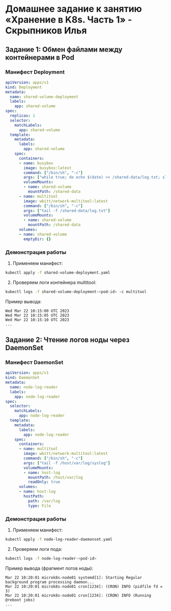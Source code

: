 # Домашнее задание к занятию «Хранение в K8s. Часть 1» - Скрыпников Илья

## Задание 1: Обмен файлами между контейнерами в Pod

### Манифест Deployment
```yaml
apiVersion: apps/v1
kind: Deployment
metadata:
  name: shared-volume-deployment
  labels:
    app: shared-volume
spec:
  replicas: 1
  selector:
    matchLabels:
      app: shared-volume
  template:
    metadata:
      labels:
        app: shared-volume
    spec:
      containers:
      - name: busybox
        image: busybox:latest
        command: ["/bin/sh", "-c"]
        args: ["while true; do echo $(date) >> /shared-data/log.txt; sleep 5; done"]
        volumeMounts:
        - name: shared-volume
          mountPath: /shared-data
      - name: multitool
        image: wbitt/network-multitool:latest
        command: ["/bin/sh", "-c"]
        args: ["tail -f /shared-data/log.txt"]
        volumeMounts:
        - name: shared-volume
          mountPath: /shared-data
      volumes:
      - name: shared-volume
        emptyDir: {}
```

### Демонстрация работы
1. Применяем манифест:
```bash
kubectl apply -f shared-volume-deployment.yaml
```

2. Проверяем логи контейнера multitool:
```bash
kubectl logs -f shared-volume-deployment-<pod-id> -c multitool
```

Пример вывода:
```
Wed Mar 22 10:15:00 UTC 2023
Wed Mar 22 10:15:05 UTC 2023
Wed Mar 22 10:15:10 UTC 2023
...
```

## Задание 2: Чтение логов ноды через DaemonSet

### Манифест DaemonSet
```yaml
apiVersion: apps/v1
kind: DaemonSet
metadata:
  name: node-log-reader
  labels:
    app: node-log-reader
spec:
  selector:
    matchLabels:
      app: node-log-reader
  template:
    metadata:
      labels:
        app: node-log-reader
    spec:
      containers:
      - name: multitool
        image: wbitt/network-multitool:latest
        command: ["/bin/sh", "-c"]
        args: ["tail -f /host/var/log/syslog"]
        volumeMounts:
        - name: host-log
          mountPath: /host/var/log
          readOnly: true
      volumes:
      - name: host-log
        hostPath:
          path: /var/log
          type: File
```

### Демонстрация работы
1. Применяем манифест:
```bash
kubectl apply -f node-log-reader-daemonset.yaml
```

2. Проверяем логи пода:
```bash
kubectl logs -f node-log-reader-<pod-id>
```

Пример вывода (фрагмент логов ноды):
```
Mar 22 10:20:01 microk8s-node01 systemd[1]: Starting Regular background program processing daemon...
Mar 22 10:20:01 microk8s-node01 cron[1234]: (CRON) INFO (pidfile fd = 3)
Mar 22 10:20:01 microk8s-node01 cron[1234]: (CRON) INFO (Running @reboot jobs)
...
```

